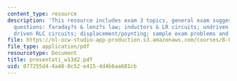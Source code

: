 ```yaml
---
content_type: resource
description: 'This resource includes exam 3 topics, general exam suggestions, prs
  questions: faraday?s & lenz?s law; inductors & LR circuits; undriven RLC circuits;
  driven RLC circuits; displacement/poynting; sample exam problems and solutions.'
file: https://ol-ocw-studio-app-production.s3.amazonaws.com/courses/8-02t-electricity-and-magnetism-spring-2005/077255d44a488c52e4154d4b6aa681cb_presentati_w13d2.pdf
file_type: application/pdf
resourcetype: Document
title: presentati_w13d2.pdf
uid: 077255d4-4a48-8c52-e415-4d4b6aa681cb
---
```

